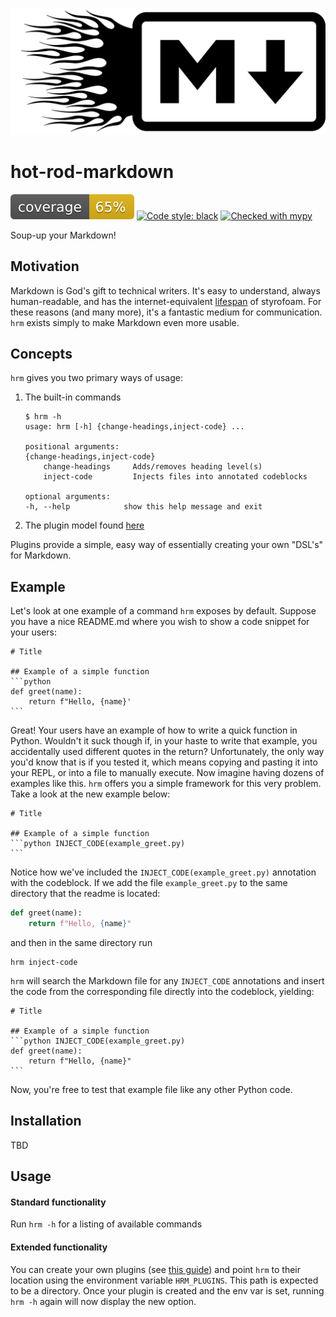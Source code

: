 ![](images/hot-rod-markdown.png)

# hot-rod-markdown
![coverage](images/coverage.svg)
[![Code style: black](https://img.shields.io/badge/code%20style-black-000000.svg)](https://github.com/psf/black)
[![Checked with mypy](http://www.mypy-lang.org/static/mypy_badge.svg)](http://mypy-lang.org/)

Soup-up your Markdown!

## Motivation
Markdown is God's gift to technical writers.
It's easy to understand, always human-readable, and has the internet-equivalent [lifespan](https://brandur.org/fragments/graceful-degradation-time) of styrofoam.
For these reasons (and many more), it's a fantastic medium for communication.
`hrm` exists simply to make Markdown even more usable.

## Concepts
`hrm` gives you two primary ways of usage:
1. The built-in commands
    ```
    $ hrm -h
    usage: hrm [-h] {change-headings,inject-code} ...

    positional arguments:
    {change-headings,inject-code}
        change-headings     Adds/removes heading level(s)
        inject-code         Injects files into annotated codeblocks

    optional arguments:
    -h, --help            show this help message and exit
    ```
1. The plugin model found [here](hrm/plugins/README.md)

Plugins provide a simple, easy way of essentially creating your own "DSL's" for Markdown.

## Example
Let's look at one example of a command `hrm` exposes by default.
Suppose you have a nice README.md where you wish to show a code snippet for your users:

````
# Title

## Example of a simple function
```python
def greet(name):
    return f"Hello, {name}'
```
````

Great!
Your users have an example of how to write a quick function in Python.
Wouldn't it suck though if, in your haste to write that example, you accidentally used different quotes in the return?
Unfortunately, the only way you'd know that is if you tested it, which means copying and pasting it into your REPL, or into a file to manually execute.
Now imagine having dozens of examples like this.
`hrm` offers you a simple framework for this very problem.
Take a look at the new example below:

````
# Title

## Example of a simple function
```python INJECT_CODE(example_greet.py)
```
````

Notice how we've included the `INJECT_CODE(example_greet.py)` annotation with the codeblock.
If we add the file `example_greet.py` to the same directory that the readme is located:
```python
def greet(name):
    return f"Hello, {name}"
```

and then in the same directory run

```
hrm inject-code
```

`hrm` will search the Markdown file for any `INJECT_CODE` annotations and insert the code from the corresponding file directly into the codeblock, yielding:

````
# Title

## Example of a simple function
```python INJECT_CODE(example_greet.py)
def greet(name):
    return f"Hello, {name}"
```
````

Now, you're free to test that example file like any other Python code.


## Installation
TBD

## Usage

#### Standard functionality
Run `hrm -h` for a listing of available commands

#### Extended functionality
You can create your own plugins (see [this guide](hrm/plugins/README.md)) and point `hrm` to their location using the environment variable `HRM_PLUGINS`.
This path is expected to be a directory.
Once your plugin is created and the env var is set, running `hrm -h` again will now display the new option.
